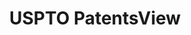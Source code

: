---
layout: default
bigquery: https://console.cloud.google.com/bigquery?p=patents-public-data&d=patentsview&page=dataset
citation: Attribution should be given to PatentsView for use, distribution, or derivative
  works.
code: https://github.com/CSSIP-AIR/PatentsView-Code-Snippets/
contributors: USPTO
cost: None
description: 'PatentsView includes US patent data including raw data (summaries, applications,
  pregrant applications), disambugations of inventors and assignees, and inventor
  gender estimates.  Also foreign priority data, # of figures and sheets, and government
  interest statements.'
documentation: https://patentsview.org/query/builder-faqs
last_edit: Mon, 04 Apr 2022 19:02:57 GMT
location: https://patentsview.org/
maintained_by: USPTO
record_creation_timestamp: 12/2/2020 17:20:46
schema_fields: '[''inventor_id'', ''county_fips'', ''symbol_position'', ''rawlocation_id'',
  ''number'', ''subgroup_id'', ''abstract'', ''dependent'', ''length'', ''lawyer_id'',
  ''rawinventor_id'', ''subclass'', ''kind'', ''text'', ''disamb_assignee_id_20191008'',
  ''type'', ''rawassignee_id'', ''f371_date'', ''sector_title'', ''term_disclaimer'',
  ''assignee_id'', ''subgroup'', ''disamb_inventor_id_20171226'', ''country'', ''level_three'',
  ''num'', ''location_id'', ''level_one'', ''subclass_id'', ''disamb_assignee_id_20200331'',
  ''_102_date'', ''term_extension'', ''organization_id'', ''date'', ''contract_award_number'',
  ''longitude'', ''section'', ''disclaimer_date'', ''patent_id'', ''state'', ''name_last'',
  ''publication_number'', ''field_id'', ''name_first'', ''latlong'', ''disamb_inventor_id_20201229'',
  ''classification_level'', ''doc_type'', ''designation'', ''lapse_of_patent'', ''state_fips'',
  ''mainclass_id'', ''classification_value'', ''deceased'', ''relkind'', ''rule_47'',
  ''_371_date'', ''city'', ''disamb_inventor_id_20190312'', ''disamb_assignee_id_20190312'',
  ''series_code'', ''disamb_assignee_id_20200630'', ''gi_statement'', ''lname'', ''reldocno'',
  ''main_group'', ''applicant_type'', ''variety'', ''term_grant'', ''country_transformed'',
  ''action_date'', ''uuid'', ''name'', ''disamb_assignee_id_20181127'', ''group_id'',
  ''num_sheets'', ''disamb_inventor_id_20191008'', ''disamb_inventor_id_20190820'',
  ''category'', ''county'', ''male'', ''disamb_inventor_id_20171003'', ''doctype'',
  ''disamb_assignee_id_20191231'', ''disamb_inventor_id_20180528'', ''fname'', ''disamb_inventor_id_20170808'',
  ''sequence'', ''title'', ''organization'', ''subcategory_id'', ''rel_id'', ''ipc_class'',
  ''ipc_version_indicator'', ''latitude'', ''application_id'', ''attribution_status'',
  ''subsection_id'', ''disamb_inventor_id_20181127'', ''level_two'', ''num_figures'',
  ''group'', ''disamb_inventor_id_20200929'', ''id'', ''num_claims'', ''classification_status'',
  ''section_id'', ''disamb_assignee_id_20190820'', ''disamb_inventor_id_20200630'',
  ''disamb_inventor_id_20170307'', ''disamb_inventor_id_20191231'', ''category_id'',
  ''filename'', ''role'', ''status'', ''field_title'', ''male_flag'', ''classification_data_source'',
  ''disamb_inventor_id_20200331'', ''f102_date'', ''disamb_assignee_id_20200929'',
  ''withdrawn'', ''latin_name'', ''exemplary'', ''citation_id'']'
shortname: patentsview
tags:
- disambiguation
- United States
- gender
terms_of_use: Creative Commons Attribution 4.0 International License.
timeframe: 1963-1999
title: USPTO PatentsView
uuid: cf1780b1-e265-4e49-8d1d-83b9cfe0fd9a
---